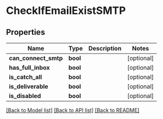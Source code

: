 # CheckIfEmailExistSMTP

## Properties
Name | Type | Description | Notes
------------ | ------------- | ------------- | -------------
**can_connect_smtp** | **bool** |  | [optional] 
**has_full_inbox** | **bool** |  | [optional] 
**is_catch_all** | **bool** |  | [optional] 
**is_deliverable** | **bool** |  | [optional] 
**is_disabled** | **bool** |  | [optional] 

[[Back to Model list]](../README.md#documentation-for-models) [[Back to API list]](../README.md#documentation-for-api-endpoints) [[Back to README]](../README.md)

